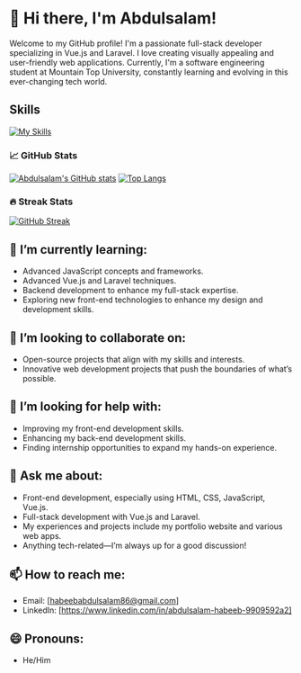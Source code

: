 # 👋 Hi there, I'm Abdulsalam! 
Welcome to my GitHub profile! I'm a passionate full-stack developer specializing in Vue.js and Laravel. I love creating visually appealing and user-friendly web applications. Currently, I'm a software engineering student at Mountain Top University, constantly learning and evolving in this ever-changing tech world.

## Skills
[![My Skills](https://skillicons.dev/icons?i=js,html,css,bootstrao,Vue.js,PHP,laravel,stackoverflow,vite,vscode,linkedin,git,github,figma&theme=dark)](https://skillicons.dev)

### 📈 GitHub Stats
[![Abdulsalam's GitHub stats](https://github-readme-stats.vercel.app/api?username=SgtSlaughter1&show_icons=true&theme=chartreuse-dark&hide_rank=true&count_private=true)](https://github.com/SgtSlaughter1/github-readme-stats)
[![Top Langs](https://github-readme-stats.vercel.app/api/top-langs/?username=SgtSlaughter1&layout=compact&langs_count=20&theme=chartreuse-dark)](https://github.com/SgtSlaughter1/github-readme-stats)

### 🔥 Streak Stats
[![GitHub Streak](https://github-readme-streak-stats.herokuapp.com/?user=SgtSlaughter1&theme=chartreuse-dark)](https://git.io/streak-stats)

## 🌱 I’m currently learning:
- Advanced JavaScript concepts and frameworks.
- Advanced Vue.js and Laravel techniques.
- Backend development to enhance my full-stack expertise.
- Exploring new front-end technologies to enhance my design and development skills.

## 👯 I’m looking to collaborate on:
- Open-source projects that align with my skills and interests.
- Innovative web development projects that push the boundaries of what’s possible.

## 🤔 I’m looking for help with:
- Improving my front-end development skills.
- Enhancing my back-end development skills.
- Finding internship opportunities to expand my hands-on experience.

## 💬 Ask me about:
- Front-end development, especially using HTML, CSS, JavaScript, Vue.js.
- Full-stack development with Vue.js and Laravel.
- My experiences and projects include my portfolio website and various web apps.
- Anything tech-related—I’m always up for a good discussion!

## 📫 How to reach me:
- Email: [habeebabdulsalam86@gmail.com]
- LinkedIn: [https://www.linkedin.com/in/abdulsalam-habeeb-9909592a2]


## 😄 Pronouns:
- He/Him

